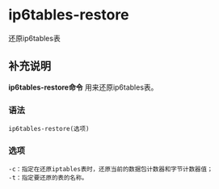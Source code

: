# ip6tables-restore

还原ip6tables表

## 补充说明

**ip6tables-restore命令** 用来还原ip6tables表。

### 语法

```text
ip6tables-restore(选项)
```

### 选项

```text
-c：指定在还原iptables表时，还原当前的数据包计数器和字节计数器值；
-t：指定要还原的表的名称。
```

